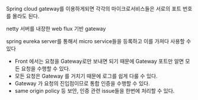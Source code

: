 Spring cloud gateway를 이용하게되면 각각의 마이크로서비스들은 서로의 포트 번호를 몰라도 된다.

netty 서버를 내장한 web flux 기반 gateway



spring eureka server를 통해서 micro service들을 등록하고 이를 가져다 사용할 수 있다



- Front 에서는 요청을 Gateway로만 보내면 되기 때문에 Gateway 포트만 알면 모든 요청을 수행할 수 있다.
- 모든 요청은 Gateway 를 거치기 때문에 로그를 쉽게 다룰 수 있다.
- Gateway 가 요청의 진입점이므로 통합 인증을 수행할 수 있다.
- same origin policy 등 보안, 인증 관련 issue들을 한번에 처리할 수 있다.